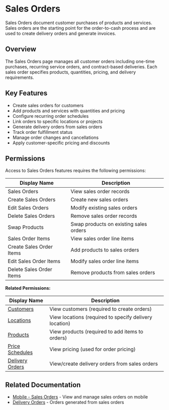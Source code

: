 # Sales Orders

Sales Orders document customer purchases of products and services. Sales orders are the starting point for the order-to-cash process and are used to create delivery orders and generate invoices.

## Overview

The Sales Orders page manages all customer orders including one-time purchases, recurring service orders, and contract-based deliveries. Each sales order specifies products, quantities, pricing, and delivery requirements.

## Key Features

* Create sales orders for customers
* Add products and services with quantities and pricing
* Configure recurring order schedules
* Link orders to specific locations or projects
* Generate delivery orders from sales orders
* Track order fulfillment status
* Manage order changes and cancellations
* Apply customer-specific pricing and discounts

## Permissions

Access to Sales Orders features requires the following permissions:

| Display Name | Description |
|--------------|-------------|
| Sales Orders | View sales order records |
| Create Sales Orders | Create new sales orders |
| Edit Sales Orders | Modify existing sales orders |
| Delete Sales Orders | Remove sales order records |
| Swap Products | Swap products on existing sales orders |
| Sales Order Items | View sales order line items |
| Create Sales Order Items | Add products to sales orders |
| Edit Sales Order Items | Modify sales order line items |
| Delete Sales Order Items | Remove products from sales orders |

**Related Permissions:**

| Display Name | Description |
|--------------|-------------|
| [Customers](../AreaManagement/Customers.md) | View customers (required to create orders) |
| [Locations](../AreaManagement/Locations.md) | View locations (required to specify delivery location) |
| [Products](../Product/Products.md) | View products (required to add items to orders) |
| [Price Schedules](../Product/PriceSchedules.md) | View pricing (used for order pricing) |
| [Delivery Orders](DeliveryOrders.md) | View/create delivery orders from sales orders |

## Related Documentation

* [Mobile - Sales Orders](../Mobile/SalesOrders.md) - View and manage sales orders on mobile
* [Delivery Orders](DeliveryOrders.md) - Orders generated from sales orders

